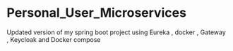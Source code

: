 # Personal_User_Microservices
Updated version of my spring boot project using Eureka , docker , Gateway , Keycloak and Docker compose
